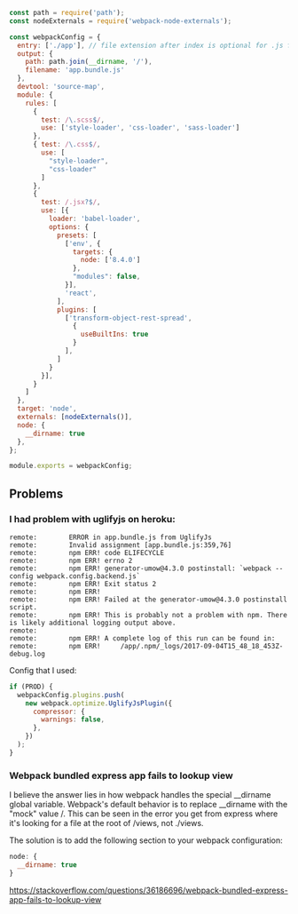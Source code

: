 ```javascript
const path = require('path');
const nodeExternals = require('webpack-node-externals');

const webpackConfig = {
  entry: ['./app'], // file extension after index is optional for .js files
  output: {
    path: path.join(__dirname, '/'),
    filename: 'app.bundle.js'
  },
  devtool: 'source-map',
  module: {
    rules: [
      {
        test: /\.scss$/,
        use: ['style-loader', 'css-loader', 'sass-loader']
      },
      { test: /\.css$/,
        use: [
          "style-loader",
          "css-loader"
        ]
      },
      {
        test: /.jsx?$/,
        use: [{
          loader: 'babel-loader',
          options: {
            presets: [
              ['env', {
                targets: {
                  node: ['8.4.0']
                },
                "modules": false,
              }],
              'react',
            ],
            plugins: [
              ['transform-object-rest-spread',
                {
                  useBuiltIns: true
                }
              ],
            ]
          }
        }],
      }
    ]
  },
  target: 'node',
  externals: [nodeExternals()],
  node: {
    __dirname: true
  },
};

module.exports = webpackConfig;
```

## Problems

### I had problem with uglifyjs on heroku:

```
remote:        ERROR in app.bundle.js from UglifyJs
remote:        Invalid assignment [app.bundle.js:359,76]
remote:        npm ERR! code ELIFECYCLE
remote:        npm ERR! errno 2
remote:        npm ERR! generator-umow@4.3.0 postinstall: `webpack --config webpack.config.backend.js`
remote:        npm ERR! Exit status 2
remote:        npm ERR!
remote:        npm ERR! Failed at the generator-umow@4.3.0 postinstall script.
remote:        npm ERR! This is probably not a problem with npm. There is likely additional logging output above.
remote:        
remote:        npm ERR! A complete log of this run can be found in:
remote:        npm ERR!     /app/.npm/_logs/2017-09-04T15_48_18_453Z-debug.log
```

Config that I used:

```javascript
if (PROD) {
  webpackConfig.plugins.push(
    new webpack.optimize.UglifyJsPlugin({
      compressor: {
        warnings: false,
      },
    })
  );
}
```

### Webpack bundled express app fails to lookup view

I believe the answer lies in how webpack handles the special __dirname global variable. Webpack's default behavior is to replace __dirname with the "mock" value /. This can be seen in the error you get from express where it's looking for a file at the root of /views, not ./views.

The solution is to add the following section to your webpack configuration:

```javascript
node: {
  __dirname: true
}
```

https://stackoverflow.com/questions/36186696/webpack-bundled-express-app-fails-to-lookup-view

